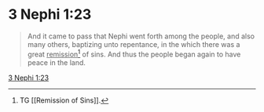 # 3 Nephi 1:23

> And it came to pass that Nephi went forth among the people, and also many others, baptizing unto repentance, in the which there was a great <u>remission</u>[^a] of sins. And thus the people began again to have peace in the land.

[3 Nephi 1:23](https://www.churchofjesuschrist.org/study/scriptures/bofm/3-ne/1?lang=eng&id=p23#p23)


[^a]: TG [[Remission of Sins]].
